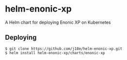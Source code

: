 # helm-enonic-xp

A Helm chart for deploying Enonic XP on Kubernetes

## Deploying
```
$ git clone https://github.com/j18e/helm-enonic-xp.git
$ helm install helm-enonic-xp/charts/enonic-xp
```

